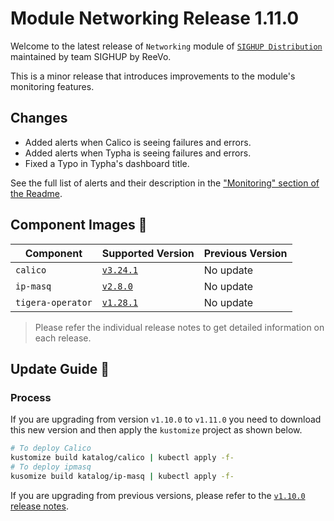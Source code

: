 # Module Networking Release 1.11.0

Welcome to the latest release of `Networking` module of [`SIGHUP Distribution`](https://github.com/sighupio/distribution) maintained by team SIGHUP by ReeVo.

This is a minor release that introduces improvements to the module's monitoring features.

## Changes

- Added alerts when Calico is seeing failures and errors.
- Added alerts when Typha is seeing failures and errors.
- Fixed a Typo in Typha's dashboard title.

See the full list of alerts and their description in the ["Monitoring" section of the Readme](https://github.com/sighupio/module-networking/tree/v1.11.0#monitoring).

## Component Images 🚢

| Component         | Supported Version                                                                | Previous Version |
| ----------------- | -------------------------------------------------------------------------------- | ---------------- |
| `calico`          | [`v3.24.1`](https://projectcalico.docs.tigera.io/archive/v3.24/release-notes/)   | No update        |
| `ip-masq`         | [`v2.8.0`](https://github.com/kubernetes-sigs/ip-masq-agent/releases/tag/v2.5.0) | No update        |
| `tigera-operator` | [`v1.28.1`](https://github.com/tigera/operator/releases/tag/v1.28.2)             | No update        |

> Please refer the individual release notes to get detailed information on each release.

## Update Guide 🦮

### Process

If you are upgrading from version `v1.10.0` to `v1.11.0` you need to download this new version and then apply the `kustomize` project as shown below.

```bash
# To deploy Calico
kustomize build katalog/calico | kubectl apply -f-
# To deploy ipmasq
kusomize build katalog/ip-masq | kubectl apply -f-
```

If you are upgrading from previous versions, please refer to the [`v1.10.0` release notes](https://github.com/sighupio/module-networking/releases/tag/v1.10.0).
